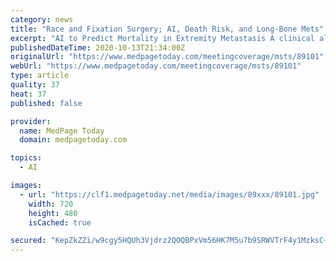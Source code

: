 ```yaml
---
category: news
title: "Race and Fixation Surgery; AI, Death Risk, and Long-Bone Mets"
excerpt: "AI to Predict Mortality in Extremity Metastasis A clinical algorithm developed from artificial intelligence (AI) demonstrated precision and consistency for predicting mortality in extremity metastasis, according to results of a retrospective external ..."
publishedDateTime: 2020-10-13T21:34:00Z
originalUrl: "https://www.medpagetoday.com/meetingcoverage/msts/89101"
webUrl: "https://www.medpagetoday.com/meetingcoverage/msts/89101"
type: article
quality: 37
heat: 37
published: false

provider:
  name: MedPage Today
  domain: medpagetoday.com

topics:
  - AI

images:
  - url: "https://clf1.medpagetoday.net/media/images/89xxx/89101.jpg"
    width: 720
    height: 480
    isCached: true

secured: "KepZkZZi/w9cgy5HQUh3Vjdrz2QOQBPxVm56HK7M5u7b9SRWVTrF4y1MzksC+C+Y+1mUQRzSbMx3gCH4RxUC56+iUldQWj3a8ZYQpy7MLuJ7xGNBEsGo+l07G1uM/oUUTir+zgYwp7vzDM5q9d/Ce5hPmVUiPfbuuxbqPKzQq7H28B9HaKUCF9Jrk+ZBY9rxrsoUSLi/pNCNDrkYK3GMvtpLndpWO5B8JvyiYmKrPEoT+U++42lrb7YFZu+Nduuetz17hsMgF4C52nvSCqM2rohm8shlfCsjtQjN3R0nmWSUdS/jzCrkURv+mJ4pHMPkGrfh6dazky5KjXkXZ1X9BGZa6u8hyshuBQ3T1BbaVv4=;4oycvmOgtClpnfS87NGhAQ=="
---
```


